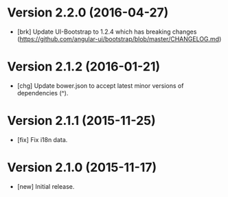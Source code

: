# Version 2.2.0 (2016-04-27)

* [brk] Update UI-Bootstrap to 1.2.4 which has breaking changes (https://github.com/angular-ui/bootstrap/blob/master/CHANGELOG.md)

# Version 2.1.2 (2016-01-21)

* [chg] Update bower.json to accept latest minor versions of dependencies (^).

# Version 2.1.1 (2015-11-25)

* [fix] Fix i18n data.

# Version 2.1.0 (2015-11-17)

* [new] Initial release.
